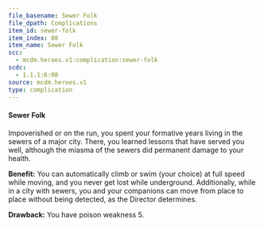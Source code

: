 ```yaml
---
file_basename: Sewer Folk
file_dpath: Complications
item_id: sewer-folk
item_index: 08
item_name: Sewer Folk
scc:
  - mcdm.heroes.v1:complication:sewer-folk
scdc:
  - 1.1.1:6:08
source: mcdm.heroes.v1
type: complication
---
```


#### Sewer Folk

Impoverished or on the run, you spent your formative years living in the sewers of a major city. There, you learned lessons that have served you well, although the miasma of the sewers did permanent damage to your health.

**Benefit:** You can automatically climb or swim (your choice) at full speed while moving, and you never get lost while underground. Additionally, while in a city with sewers, you and your companions can move from place to place without being detected, as the Director determines.

**Drawback:** You have poison weakness 5.
